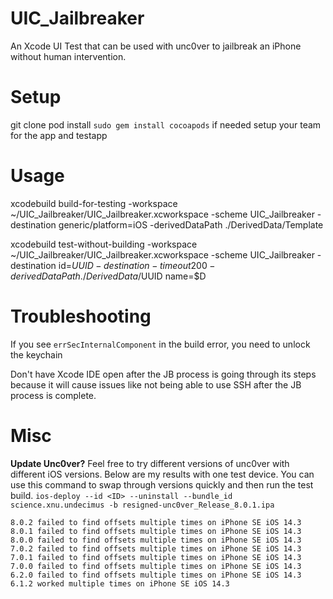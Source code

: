 # UIC_Jailbreaker
An Xcode UI Test that can be used with unc0ver to jailbreak an iPhone without human intervention. 

# Setup
git clone
pod install
    `sudo gem install cocoapods` if needed
setup your team for the app and testapp

# Usage
xcodebuild build-for-testing -workspace ~/UIC_Jailbreaker/UIC_Jailbreaker.xcworkspace -scheme UIC_Jailbreaker -destination generic/platform=iOS -derivedDataPath ./DerivedData/Template

xcodebuild test-without-building -workspace ~/UIC_Jailbreaker/UIC_Jailbreaker.xcworkspace -scheme UIC_Jailbreaker -destination id=$UUID -destination-timeout 200 -derivedDataPath ./DerivedData/$UUID name=$D


# Troubleshooting
If you see `errSecInternalComponent` in the build error, you need to unlock the keychain

Don't have Xcode IDE open after the JB process is going through its steps because it will cause issues like not being able to use SSH after the JB process is complete.

# Misc
**Update Unc0ver?**
Feel free to try different versions of unc0ver with different iOS versions. Below are my results with one test device. You can use this command to swap through versions quickly and then run the test build. `ios-deploy --id <ID> --uninstall --bundle_id science.xnu.undecimus -b resigned-unc0ver_Release_8.0.1.ipa`
```
8.0.2 failed to find offsets multiple times on iPhone SE iOS 14.3
8.0.1 failed to find offsets multiple times on iPhone SE iOS 14.3
8.0.0 failed to find offsets multiple times on iPhone SE iOS 14.3
7.0.2 failed to find offsets multiple times on iPhone SE iOS 14.3
7.0.1 failed to find offsets multiple times on iPhone SE iOS 14.3
7.0.0 failed to find offsets multiple times on iPhone SE iOS 14.3
6.2.0 failed to find offsets multiple times on iPhone SE iOS 14.3
6.1.2 worked multiple times on iPhone SE iOS 14.3
```
